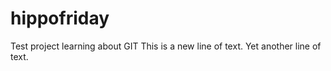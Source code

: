 hippofriday
===========

Test project learning about GIT
This is a new line of text.
Yet another line of text.
